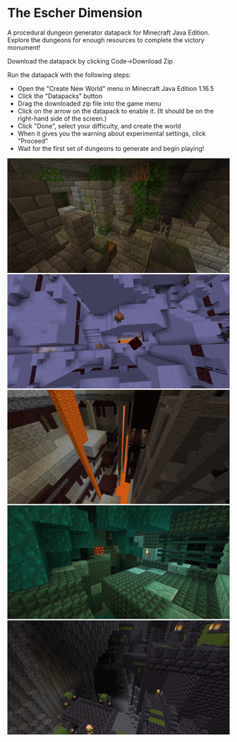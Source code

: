 # The Escher Dimension
A procedural dungeon generator datapack for Minecraft Java Edition. Explore the dungeons for enough resources to complete the victory monument!

Download the datapack by clicking Code->Download Zip

Run the datapack with the following steps:
- Open the "Create New World" menu in Minecraft Java Edition 1.16.5
- Click the "Datapacks" button
- Drag the downloaded zip file into the game menu
- Click on the arrow on the datapack to enable it. (It should be on the right-hand side of the screen.)
- Click "Done", select your difficulty, and create the world
- When it gives you the warning about experimental settings, click "Proceed"
- Wait for the first set of dungeons to generate and begin playing!

![The Stronghold Ruins](https://raw.githubusercontent.com/Zungrysoft/The-Escher-Dimension/master/docs/screenshots/stronghold2_1.png)
![Hellion Heights](https://raw.githubusercontent.com/Zungrysoft/The-Escher-Dimension/master/docs/screenshots/hellion_1.png)
![Infernal Industries](https://raw.githubusercontent.com/Zungrysoft/The-Escher-Dimension/master/docs/screenshots/infernal_1.png)
![Mutant Sludge Pits](https://raw.githubusercontent.com/Zungrysoft/The-Escher-Dimension/master/docs/screenshots/mutant_1.png)
![Sin City](https://raw.githubusercontent.com/Zungrysoft/The-Escher-Dimension/master/docs/screenshots/sin_1.png)
